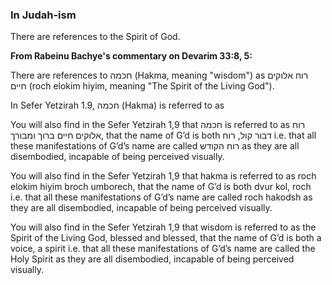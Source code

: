 ### In Judah-ism

There are references to the Spirit of God.

**From Rabeinu Bachye's commentary on Devarim 33:8, 5:**

There are references to חכמה (Hakma, meaning "wisdom") as רוח אלוקים חיים (roch elokim hiyim, meaning "The Spirit of the Living God").

In Sefer Yetzirah 1.9, חכמה (Hakma) is referred to as 

You will also find in the Sefer Yetzirah 1,9 that חכמה is referred to as רוח אלוקים חיים ברוך ומבורך, that the name of G’d is both דבור קול, רוח i.e. that all these manifestations of G’d’s name are called רוח הקודש as they are all disembodied, incapable of being perceived visually. 

You will also find in the Sefer Yetzirah 1,9 that hakma is referred to as roch elokim hiyim broch umborech, that the name of G’d is both dvur kol, roch i.e. that all these manifestations of G’d’s name are called roch hakodsh as they are all disembodied, incapable of being perceived visually.

You will also find in the Sefer Yetzirah 1,9 that wisdom is referred to as the Spirit of the Living God, blessed and blessed, that the name of G’d is both a voice, a spirit i.e. that all these manifestations of G’d’s name are called the Holy Spirit as they are all disembodied, incapable of being perceived visually.